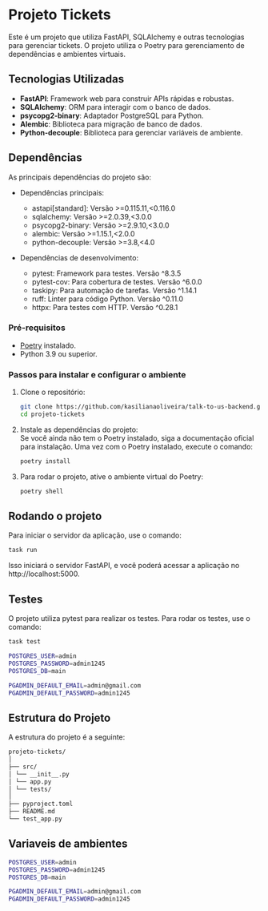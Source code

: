 # Projeto Tickets

Este é um projeto que utiliza FastAPI, SQLAlchemy e outras tecnologias para gerenciar tickets. O projeto utiliza o Poetry para gerenciamento de dependências e ambientes virtuais.

## Tecnologias Utilizadas

- **FastAPI**: Framework web para construir APIs rápidas e robustas.
- **SQLAlchemy**: ORM para interagir com o banco de dados.
- **psycopg2-binary**: Adaptador PostgreSQL para Python.
- **Alembic**: Biblioteca para migração de banco de dados.
- **Python-decouple**: Biblioteca para gerenciar variáveis de ambiente.

## Dependências

As principais dependências do projeto são:

- Dependências principais:

  - astapi[standard]: Versão >=0.115.11,<0.116.0
  - sqlalchemy: Versão >=2.0.39,<3.0.0
  - psycopg2-binary: Versão >=2.9.10,<3.0.0
  - alembic: Versão >=1.15.1,<2.0.0
  - python-decouple: Versão >=3.8,<4.0

- Dependências de desenvolvimento:
  - pytest: Framework para testes. Versão ^8.3.5
  - pytest-cov: Para cobertura de testes. Versão ^6.0.0
  - taskipy: Para automação de tarefas. Versão ^1.14.1
  - ruff: Linter para código Python. Versão ^0.11.0
  - httpx: Para testes com HTTP. Versão ^0.28.1

### Pré-requisitos

- [Poetry](https://python-poetry.org/) instalado.
- Python 3.9 ou superior.

### Passos para instalar e configurar o ambiente

1. Clone o repositório:

   ```bash
   git clone https://github.com/kasilianaoliveira/talk-to-us-backend.git
   cd projeto-tickets
   ```

2. Instale as dependências do projeto:  
   Se você ainda não tem o Poetry instalado, siga a documentação oficial para instalação. Uma vez com o Poetry instalado, execute o comando:

   ```bash
   poetry install
   ```

3. Para rodar o projeto, ative o ambiente virtual do Poetry:
   ```bash
   poetry shell
   ```

## Rodando o projeto

Para iniciar o servidor da aplicação, use o comando:

```bash
task run
```

Isso iniciará o servidor FastAPI, e você poderá acessar a aplicação no http://localhost:5000.

## Testes

O projeto utiliza pytest para realizar os testes. Para rodar os testes, use o comando:

```bash
task test
```

```bash
POSTGRES_USER=admin
POSTGRES_PASSWORD=admin1245
POSTGRES_DB=main

PGADMIN_DEFAULT_EMAIL=admin@gmail.com
PGADMIN_DEFAULT_PASSWORD=admin1245
```

## Estrutura do Projeto

A estrutura do projeto é a seguinte:

```bash
projeto-tickets/
│
├── src/
│ └── __init__.py
│ └── app.py
│ └── tests/
│
├── pyproject.toml
├── README.md
└── test_app.py
```

## Variaveis de ambientes

```bash
POSTGRES_USER=admin
POSTGRES_PASSWORD=admin1245
POSTGRES_DB=main

PGADMIN_DEFAULT_EMAIL=admin@gmail.com
PGADMIN_DEFAULT_PASSWORD=admin1245
```
